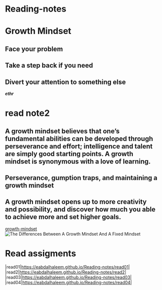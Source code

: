 # Reading-notes
# Growth Mindset
## Face your problem
## Take a step back if you need
## Divert your attention to something else
***ethr***

# read note2
## A growth mindset believes that one’s fundamental abilities can be developed through perseverance and effort; intelligence and talent are simply good starting points. A growth mindset is synonymous with a love of learning.
## Perseverance, gumption traps, and maintaining a growth mindset
##  A growth mindset opens  up to more creativity and possibility, and  discover how much you able to achieve more and set higher goals.
[growth-mindset](https://www.atlassian.com/blog/inside-atlassian/growth-mindset)
![The Differences Between A Growth Mindset And A Fixed Mindset](https://www.strengthscope.com/wp-content/uploads/2021/01/Growth-v-fixed-mindset-1024x725.jpg)

# Read assigments
|read01|https://eabdalhaleem.github.io/Reading-notes/read01|
|read2|https://eabdalhaleem.github.io/Reading-notes/read2|  
|read03|https://eabdalhaleem.github.io/Reading-notes/read03|
|read04|https://eabdalhaleem.github.io/Reading-notes/read04|         